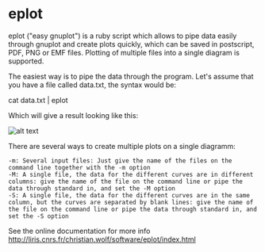 # eplot

eplot ("easy gnuplot") is a ruby script which allows to pipe data easily through gnuplot and create plots quickly, which can be saved in postscript, PDF, PNG or EMF files. Plotting of multiple files into a single diagram is supported. 

The easiest way is to pipe the data through the program. Let's assume that you have a file called data.txt, the syntax would be:

cat data.txt | eplot

Which will give a result looking like this: 

![alt text](doc/img.png)

There are several ways to create multiple plots on a single diagramm:

    -m: Several input files: Just give the name of the files on the command line together with the -m option
    -M: A single file, the data for the different curves are in different columns: give the name of the file on the command line or pipe the data through standard in, and set the -M option
    -S: A single file, the data for the different curves are in the same column, but the curves are separated by blank lines: give the name of the file on the command line or pipe the data through standard in, and set the -S option

See the online documentation for more info
http://liris.cnrs.fr/christian.wolf/software/eplot/index.html
